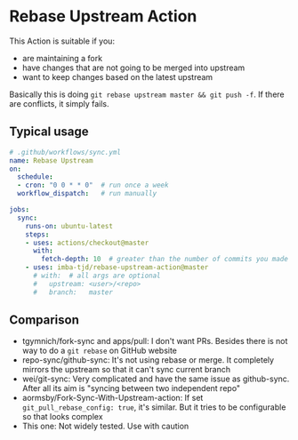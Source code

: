 # Rebase Upstream Action

This Action is suitable if you:

* are maintaining a fork
* have changes that are not going to be merged into upstream
* want to keep changes based on the latest upstream

Basically this is doing `git rebase upstream master && git push -f`. If there are conflicts, it simply fails.

## Typical usage

```yml
# .github/workflows/sync.yml
name: Rebase Upstream
on:
  schedule:
  - cron: "0 0 * * 0"  # run once a week
  workflow_dispatch:   # run manually

jobs:
  sync:
    runs-on: ubuntu-latest
    steps:
    - uses: actions/checkout@master
      with:
        fetch-depth: 10  # greater than the number of commits you made
    - uses: imba-tjd/rebase-upstream-action@master
      # with:  # all args are optional
      #   upstream: <user>/<repo>
      #   branch:   master
```

## Comparison

* tgymnich/fork-sync and apps/pull: I don't want PRs. Besides there is not way to do a `git rebase` on GitHub website
* repo-sync/github-sync: It's not using rebase or merge. It completely mirrors the upstream so that it can't sync current branch
* wei/git-sync: Very complicated and have the same issue as github-sync. After all its aim is "syncing between two independent repo"
* aormsby/Fork-Sync-With-Upstream-action: If set `git_pull_rebase_config: true`, it's similar. But it tries to be configurable so that looks complex
* This one: Not widely tested. Use with caution
